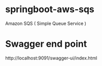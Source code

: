 # springboot-aws-sqs
Amazon SQS ( Simple Queue Service )
# Swagger end point

http://localhost:9091/swagger-ui/index.html
